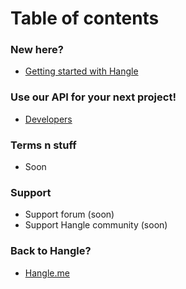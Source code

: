 # Table of contents
### New here?
- [Getting started with Hangle](//docs.hangle.me/docs/getting-started)

### Use our API for your next project!
- [Developers](//docs.hangle.me/docs/developers)

### Terms n stuff
- Soon

### Support
- Support forum (soon)
- Support Hangle community (soon)

### Back to Hangle?
- [Hangle.me](//hangle.me)
